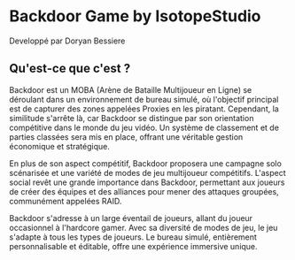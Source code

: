 # Backdoor Game by IsotopeStudio
Developpé par Doryan Bessiere

## Qu'est-ce que c'est ? 
Backdoor est un MOBA (Arène de Bataille Multijoueur en Ligne) se déroulant dans un environnement de bureau simulé, où l'objectif principal est de capturer des zones appelées Proxies en les piratant. Cependant, la similitude s'arrête là, car Backdoor se distingue par son orientation compétitive dans le monde du jeu vidéo. Un système de classement et de parties classées sera mis en place, offrant une véritable gestion économique et stratégique.

En plus de son aspect compétitif, Backdoor proposera une campagne solo scénarisée et une variété de modes de jeu multijoueur compétitifs. L'aspect social revêt une grande importance dans Backdoor, permettant aux joueurs de créer des équipes et des alliances pour mener des attaques groupées, communément appelées RAID.

Backdoor s'adresse à un large éventail de joueurs, allant du joueur occasionnel à l'hardcore gamer. Avec sa diversité de modes de jeu, le jeu s'adapte à tous les types de joueurs. Le bureau simulé, entièrement personnalisable et éditable, offre une expérience immersive unique.
